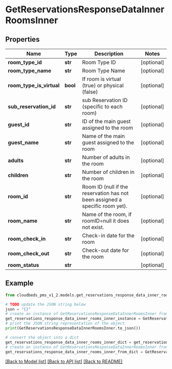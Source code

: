 # GetReservationsResponseDataInnerRoomsInner


## Properties

Name | Type | Description | Notes
------------ | ------------- | ------------- | -------------
**room_type_id** | **str** | Room Type ID | [optional] 
**room_type_name** | **str** | Room Type Name | [optional] 
**room_type_is_virtual** | **bool** | If room is virtual (true) or physical (false) | [optional] 
**sub_reservation_id** | **str** | sub Reservation ID (specific to each room) | [optional] 
**guest_id** | **str** | ID of the main guest assigned to the room | [optional] 
**guest_name** | **str** | Name of the main guest assigned to the room | [optional] 
**adults** | **str** | Number of adults in the room | [optional] 
**children** | **str** | Number of children in the room | [optional] 
**room_id** | **str** | Room ID (null if the reservation has not been assigned a specific room yet). | [optional] 
**room_name** | **str** | Name of the room, if roomID&#x3D;null it does not exist. | [optional] 
**room_check_in** | **str** | Check-in date for the room | [optional] 
**room_check_out** | **str** | Check-out date for the room | [optional] 
**room_status** | **str** |  | [optional] 

## Example

```python
from cloudbeds_pms_v1_2.models.get_reservations_response_data_inner_rooms_inner import GetReservationsResponseDataInnerRoomsInner

# TODO update the JSON string below
json = "{}"
# create an instance of GetReservationsResponseDataInnerRoomsInner from a JSON string
get_reservations_response_data_inner_rooms_inner_instance = GetReservationsResponseDataInnerRoomsInner.from_json(json)
# print the JSON string representation of the object
print(GetReservationsResponseDataInnerRoomsInner.to_json())

# convert the object into a dict
get_reservations_response_data_inner_rooms_inner_dict = get_reservations_response_data_inner_rooms_inner_instance.to_dict()
# create an instance of GetReservationsResponseDataInnerRoomsInner from a dict
get_reservations_response_data_inner_rooms_inner_from_dict = GetReservationsResponseDataInnerRoomsInner.from_dict(get_reservations_response_data_inner_rooms_inner_dict)
```
[[Back to Model list]](../README.md#documentation-for-models) [[Back to API list]](../README.md#documentation-for-api-endpoints) [[Back to README]](../README.md)


